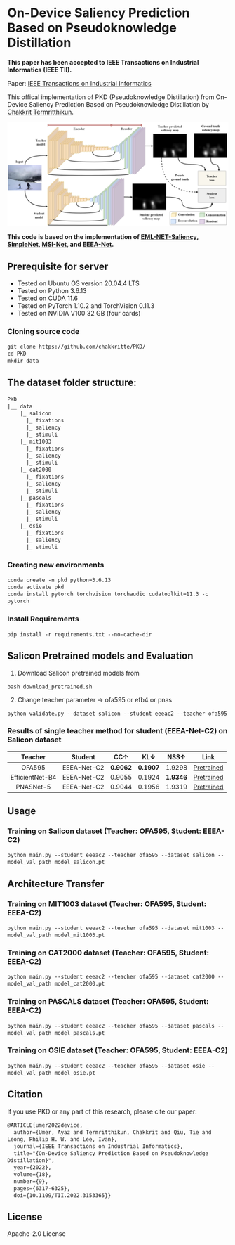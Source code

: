 # On-Device Saliency Prediction Based on Pseudoknowledge Distillation

**This paper has been accepted to IEEE Transactions on Industrial Informatics (IEEE TII).**

Paper: [IEEE Transactions on Industrial Informatics](https://doi.org/10.1109/TII.2022.3153365)

This offical implementation of PKD (Pseudoknowledge Distillation) from On-Device Saliency Prediction Based on Pseudoknowledge Distillation by [Chakkrit Termritthikun](https://chakkritte.github.io/cv/).

<p align="center">
  <img src="img/PKD.jpg" alt="PKD">
</p>

**This code is based on the implementation of  [EML-NET-Saliency](https://github.com/SenJia/EML-NET-Saliency), [SimpleNet](https://github.com/samyak0210/saliency), [MSI-Net](https://github.com/alexanderkroner/saliency), and [EEEA-Net](https://github.com/chakkritte/EEEA-Net).**

## Prerequisite for server
 - Tested on Ubuntu OS version 20.04.4 LTS
 - Tested on Python 3.6.13
 - Tested on CUDA 11.6
 - Tested on PyTorch 1.10.2 and TorchVision 0.11.3
 - Tested on NVIDIA V100 32 GB (four cards)

### Cloning source code

```
git clone https://github.com/chakkritte/PKD/
cd PKD
mkdir data
```

## The dataset folder structure:

```
PKD
|__ data
    |_ salicon
      |_ fixations
      |_ saliency
      |_ stimuli
    |_ mit1003
      |_ fixations
      |_ saliency
      |_ stimuli
    |_ cat2000
      |_ fixations
      |_ saliency
      |_ stimuli
    |_ pascals
      |_ fixations
      |_ saliency
      |_ stimuli
    |_ osie
      |_ fixations
      |_ saliency
      |_ stimuli
```

### Creating new environments

```
conda create -n pkd python=3.6.13
conda activate pkd
conda install pytorch torchvision torchaudio cudatoolkit=11.3 -c pytorch
```

### Install Requirements

```
pip install -r requirements.txt --no-cache-dir
```

## Salicon Pretrained models and Evaluation

1. Download Salicon pretrained models from 

```
bash download_pretrained.sh
```

2. Change teacher parameter -> ofa595 or efb4 or pnas

```
python validate.py --dataset salicon --student eeeac2 --teacher ofa595
```

### Results of single teacher method for student (EEEA-Net-C2) on Salicon dataset

|   **Teacher**   | **Student** |   **CC**↑  |   **KL**↓  |  **NSS**↑  | **Link** |
|:---------------:|:-----------:|:----------:|:----------:|:----------:|:--------:|
|      OFA595     | EEEA-Net-C2 | **0.9062** | **0.1907** |   1.9298   |   [Pretrained](https://github.com/chakkritte/PKD/releases/download/v1/model_ofa1k.pt)      |
| EfficientNet-B4 | EEEA-Net-C2 |   0.9055   |   0.1924   | **1.9346** |  [Pretrained](https://github.com/chakkritte/PKD/releases/download/v1/model_efb4.pt)         |
|    PNASNet-5    | EEEA-Net-C2 |   0.9044   |   0.1956   |   1.9319   |   [Pretrained](https://github.com/chakkritte/PKD/releases/download/v1/model_pnasnet5_1k.pt)         |

## Usage

### Training on Salicon dataset (Teacher: OFA595, Student: EEEA-C2)
```
python main.py --student eeeac2 --teacher ofa595 --dataset salicon --model_val_path model_salicon.pt
```

## Architecture Transfer

### Training on MIT1003 dataset (Teacher: OFA595, Student: EEEA-C2)
```
python main.py --student eeeac2 --teacher ofa595 --dataset mit1003 --model_val_path model_mit1003.pt
```

### Training on CAT2000 dataset (Teacher: OFA595, Student: EEEA-C2)
```
python main.py --student eeeac2 --teacher ofa595 --dataset cat2000 --model_val_path model_cat2000.pt
```

### Training on PASCALS dataset (Teacher: OFA595, Student: EEEA-C2)
```
python main.py --student eeeac2 --teacher ofa595 --dataset pascals --model_val_path model_pascals.pt
```

### Training on OSIE dataset (Teacher: OFA595, Student: EEEA-C2)
```
python main.py --student eeeac2 --teacher ofa595 --dataset osie --model_val_path model_osie.pt
```

## Citation

If you use PKD or any part of this research, please cite our paper:
```
@ARTICLE{umer2022device,
  author={Umer, Ayaz and Termritthikun, Chakkrit and Qiu, Tie and Leong, Philip H. W. and Lee, Ivan},
  journal={IEEE Transactions on Industrial Informatics}, 
  title="{On-Device Saliency Prediction Based on Pseudoknowledge Distillation}", 
  year={2022},
  volume={18},
  number={9},
  pages={6317-6325},
  doi={10.1109/TII.2022.3153365}}
```

## License 

Apache-2.0 License
